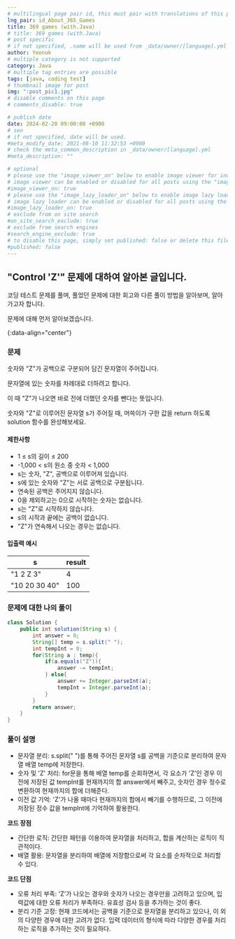 ```yaml
---
# multilingual page pair id, this must pair with translations of this page. (This name must be unique)
lng_pair: id_About_365_Games
title: 369 games (with.Java)
# title: 369 games (with.Java)
# post specific
# if not specified, .name will be used from _data/owner/[language].yml
author: Yeonuk
# multiple category is not supported
category: Java
# multiple tag entries are possible
tags: [java, coding test]
# thumbnail image for post
img: ":post_pic1.jpg"
# disable comments on this page
# comments_disable: true

# publish date
date: 2024-02-20 09:00:00 +0900
# seo
# if not specified, date will be used.
#meta_modify_date: 2021-08-10 11:32:53 +0900
# check the meta_common_description in _data/owner/[language].yml
#meta_description: ""

# optional
# please use the "image_viewer_on" below to enable image viewer for individual pages or posts (_posts/ or [language]/_posts folders).
# image viewer can be enabled or disabled for all posts using the "image_viewer_posts: true" setting in _data/conf/main.yml.
#image_viewer_on: true
# please use the "image_lazy_loader_on" below to enable image lazy loader for individual pages or posts (_posts/ or [language]/_posts folders).
# image lazy loader can be enabled or disabled for all posts using the "image_lazy_loader_posts: true" setting in _data/conf/main.yml.
#image_lazy_loader_on: true
# exclude from on site search
#on_site_search_exclude: true
# exclude from search engines
#search_engine_exclude: true
# to disable this page, simply set published: false or delete this file
#published: false
---
```


<!-- outline-start -->

## "Control 'Z'" 문제에 대하여 알아본 글입니다.

코딩 테스트 문제를 풀며, 풀었던 문제에 대한 회고와 다른 풀이 방법을 알아보며, 알아가고자 합니다.

문제에 대해 먼저 알아보겠습니다.

{:data-align="center"}

<!-- outline-end -->

### 문제

숫자와 "Z"가 공백으로 구분되어 담긴 문자열이 주어집니다.

문자열에 있는 숫자를 차례대로 더하려고 합니다.

이 때 "Z"가 나오면 바로 전에 더했던 숫자를 뺀다는 뜻입니다.

숫자와 "Z"로 이루어진 문자열 s가 주어질 때, 머쓱이가 구한 값을 return 하도록 solution 함수를 완성해보세요.

#### 제한사항

- 1 ≤ s의 길이 ≤ 200
- -1,000 < s의 원소 중 숫자 < 1,000
- s는 숫자, "Z", 공백으로 이루어져 있습니다.
- s에 있는 숫자와 "Z"는 서로 공백으로 구분됩니다.
- 연속된 공백은 주어지지 않습니다.
- 0을 제외하고는 0으로 시작하는 숫자는 없습니다.
- s는 "Z"로 시작하지 않습니다.
- s의 시작과 끝에는 공백이 없습니다.
- "Z"가 연속해서 나오는 경우는 없습니다.

#### 입출력 예시

| s             | result |
| ------------- | ------ |
| "1 2 Z 3"     | 4      |
| "10 20 30 40" | 100    |

<!-- | start_num | end_num | result |
| --------- | ------- | ------ |
| 10        | 3       | 0      | -->

### 문제에 대한 나의 풀이

```java
class Solution {
    public int solution(String s) {
        int answer = 0;
        String[] temp = s.split(" ");
        int tempInt = 0;
        for(String a : temp){
            if(a.equals("Z")){
                answer -= tempInt;
            } else{
                answer += Integer.parseInt(a);
                tempInt = Integer.parseInt(a);
            }
        }
        return answer;
    }
}
```

### 풀이 설명

- 문자열 분리: s.split(" ")를 통해 주어진 문자열 s를 공백을 기준으로 분리하여 문자열 배열 temp에 저장한다.
- 숫자 및 'Z' 처리: for문을 통해 배열 temp를 순회하면서, 각 요소가 'Z'인 경우 이전에 저장된 값 tempInt를 현재까지의 합 answer에서 빼주고, 숫자인 경우 정수로 변환하여 현재까지의 합에 더해준다.
- 이전 값 기억: 'Z'가 나올 때마다 현재까지의 합에서 빼기를 수행하므로, 그 이전에 저장된 정수 값을 tempInt에 기억하여 활용한다.

**코드 장점**

- 간단한 로직: 간단한 패턴을 이용하여 문자열을 처리하고, 합을 계산하는 로직이 직관적이다.
- 배열 활용: 문자열을 분리하여 배열에 저장함으로써 각 요소를 순차적으로 처리할 수 있다.

**코드 단점**

- 오류 처리 부족: 'Z'가 나오는 경우와 숫자가 나오는 경우만을 고려하고 있으며, 입력값에 대한 오류 처리가 부족하다. 유효성 검사 등을 추가하는 것이 좋다.
- 분리 기준 고정: 현재 코드에서는 공백을 기준으로 문자열을 분리하고 있으나, 이 외의 다양한 경우에 대한 고려가 없다. 입력 데이터의 형식에 따라 다양한 경우를 처리하는 로직을 추가하는 것이 필요하다.
